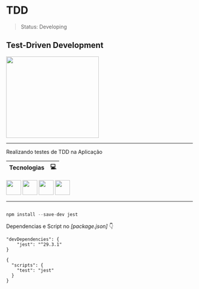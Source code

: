 # TDD

> Status: Developing

## Test-Driven Development

<img src="https://dkrn4sk0rn31v.cloudfront.net/2019/11/04105020/img-tdd.png" width="250" height="220"/>

---

Realizando testes de TDD na Aplicação

| Tecnologias | 💻  |
| ----------- | --- |

<img src="https://cdn.jsdelivr.net/gh/devicons/devicon/icons/javascript/javascript-original.svg" width="40" height="40"/> 
<img src="https://cdn.jsdelivr.net/gh/devicons/devicon/icons/jest/jest-plain.svg" width="40"/>
<img src="https://cdn.jsdelivr.net/gh/devicons/devicon/icons/nodejs/nodejs-original.svg" width="40"/>
<img src="https://cdn.jsdelivr.net/gh/devicons/devicon/icons/vscode/vscode-original-wordmark.svg" width="40"/>

---

```javascript

npm install --save-dev jest

```

Dependencias e Script no _[package.json]_ 👇

```
"devDependencies": {
    "jest": "^29.3.1"
}

```

```
{
  "scripts": {
    "test": "jest"
  }
}
```
